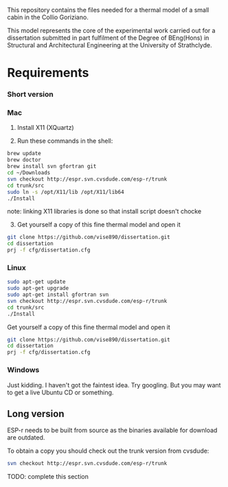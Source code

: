 This repository contains the files needed for a thermal model of a small
cabin in the Collio Goriziano.

This model represents the core of the experimental work carried out for a dissertation
submitted in part fulfilment of the Degree of BEng(Hons) in Structural
and Architectural Engineering at the University of Strathclyde.

# Requirements

### Short version

### Mac
1. Install X11 (XQuartz)

2. Run these commands in the shell:

```bash
brew update
brew doctor
brew install svn gfortran git
cd ~/Downloads
svn checkout http://espr.svn.cvsdude.com/esp-r/trunk
cd trunk/src
sudo ln -s /opt/X11/lib /opt/X11/lib64 
./Install
```
note: linking X11 libraries is done so that install script doesn't chocke

3. Get yourself a copy of this fine thermal model and open it
```bash
git clone https://github.com/vise890/dissertation.git
cd dissertation
prj -f cfg/dissertation.cfg
```

### Linux
```bash
sudo apt-get update
sudo apt-get upgrade
sudo apt-get install gfortran svn
svn checkout http://espr.svn.cvsdude.com/esp-r/trunk
cd trunk/src
./Install
```
Get yourself a copy of this fine thermal model and open it
```bash
git clone https://github.com/vise890/dissertation.git
cd dissertation
prj -f cfg/dissertation.cfg
```

### Windows

Just kidding. I haven't got the faintest idea. Try googling. But you may
want to get a live Ubuntu CD or something.

## Long version

ESP-r needs to be built from source as the binaries available for
download are outdated.

To obtain a copy you should check out the trunk version from cvsdude:

```bash
svn checkout http://espr.svn.cvsdude.com/esp-r/trunk
```

TODO: complete this section
